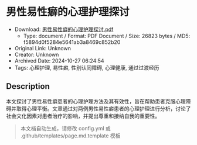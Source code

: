 # 男性易性癖的心理护理探讨

- Download: [男性易性癖的心理护理探讨.pdf](男性易性癖的心理护理探讨.pdf)
    - Type: document / Format: PDF Document / Size: 26823 bytes / MD5: f5894d0f5284e5641ab3a8469c852b20
- Original Link: Unknown
- Creator: Unknown
- Archived Date: 2024-10-27 06:24:54
- Tags: 心理护理, 易性癖, 性别认同障碍, 心理健康, 通过过渡经历

## Description

本文探讨了男性易性癖患者的心理护理方法及其有效性，旨在帮助患者克服心理障碍并取得心理平衡。文章通过对两例男性易性癖患者的心理护理进行分析，讨论了社会文化因素对患者治疗的影响，并提出尊重和接纳自我的重要性。

> 本文档自动生成，请修改 config.yml 或 .github/templates/page.md.template 模板
